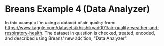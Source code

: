 # Breans Example 4 (Data Analyzer)
In this example I'm using a dataset of air-quality from: https://www.kaggle.com/datasets/khushikyad001/air-quality-weather-and-respiratory-health.
The dataset in question is checked, treated, encoded, and described using Breans' new addition, "Data Analyzer".
